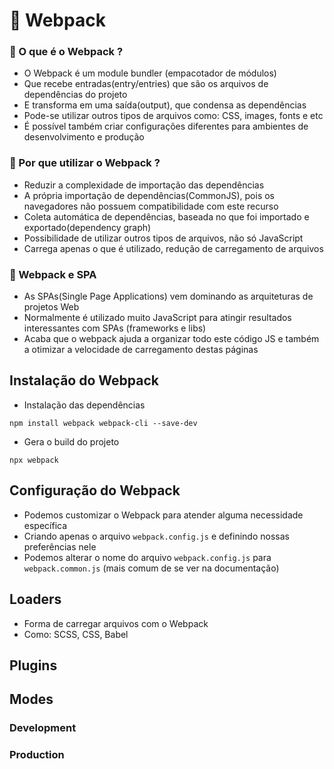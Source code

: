 # 🎲 Webpack

### 📄 O que é o Webpack ?

- O Webpack é um module bundler (empacotador de módulos)
- Que recebe entradas(entry/entries) que são os arquivos de dependências do projeto
- E transforma em uma saída(output), que condensa as dependências
- Pode-se utilizar outros tipos de arquivos como: CSS, images, fonts e etc
- É possível também criar configurações diferentes para ambientes de desenvolvimento e produção

### 📌 Por que utilizar o Webpack ?

- Reduzir a complexidade de importação das dependências
- A própria importação de dependências(CommonJS), pois os navegadores não possuem compatibilidade com este recurso
- Coleta automática de dependências, baseada no que foi importado e exportado(dependency graph)
- Possibilidade de utilizar outros tipos de arquivos, não só JavaScript
- Carrega apenas o que é utilizado, redução de carregamento de arquivos

### 📌 Webpack e SPA

- As SPAs(Single Page Applications) vem dominando as arquiteturas de projetos Web
- Normalmente é utilizado muito JavaScript para atingir resultados interessantes com SPAs (frameworks e libs)
- Acaba que o webpack ajuda a organizar todo este código JS e também a otimizar a velocidade de carregamento destas páginas

## Instalação do Webpack

- Instalação das dependências

```
npm install webpack webpack-cli --save-dev
```

- Gera o build do projeto

```
npx webpack
```

## Configuração do Webpack

- Podemos customizar o Webpack para atender alguma necessidade específica
- Criando apenas o arquivo `webpack.config.js` e definindo nossas preferências nele
- Podemos alterar o nome do arquivo `webpack.config.js` para `webpack.common.js` (mais comum de se ver na documentação)

## Loaders

- Forma de carregar arquivos com o Webpack
- Como: SCSS, CSS, Babel

## Plugins

## Modes

### Development

### Production
